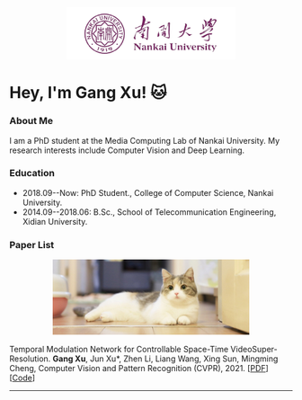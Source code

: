 <p align="center">
  <img src="https://raw.githubusercontent.com/CS-GangXu/CS-GangXu/main/logo2_none.png?token=ADIBASS7KZGXEJ6AOV7C73DANFBFU" width="300" title="hover text">
</p>

# Hey, I'm Gang Xu! :cat:

### About Me
I am a PhD student at the Media Computing Lab of Nankai University. My research interests include Computer Vision and Deep Learning.

### Education
- 2018.09--Now: PhD Student., College of Computer Science, Nankai University.
- 2014.09--2018.06: B.Sc., School of Telecommunication Engineering, Xidian University.

### Paper List
<p align="center">
  <img src="https://github.com/CS-GangXu/CS-GangXu/blob/main/cat2.png" width="350" title="hover text">
</p>



Temporal Modulation Network for Controllable Space-Time VideoSuper-Resolution. **Gang Xu**, Jun Xu*, Zhen Li, Liang Wang, Xing Sun, Mingming Cheng, Computer Vision and Pattern Recognition (CVPR), 2021. [[PDF](https://www.baidu.com)][[Code](https://www.baidu.com)]

------
